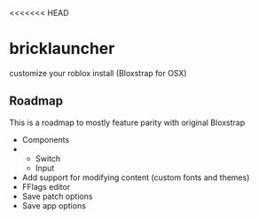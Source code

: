 <<<<<<< HEAD
# bricklauncher
customize your roblox install (Bloxstrap for OSX)
## Roadmap
This is a roadmap to mostly feature parity with original Bloxstrap
- Components
- - Switch
  - Input
- Add support for modifying content (custom fonts and themes)
- FFlags editor
- Save patch options
- Save app options
